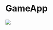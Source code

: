 # GameApp
<div class="center"><img src="https://github.com/jordirocha/GameApp/blob/main/src/public/img/favIcon.png" heigth="20"/></div>
